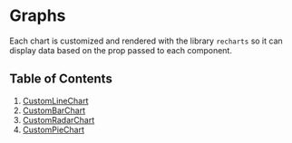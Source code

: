 # Graphs

Each chart is customized and rendered with the library `recharts` so it can display data based on the prop passed to each component.

## Table of Contents

1. [CustomLineChart](linegraph.md)
2. [CustomBarChart](barchart.md)
3. [CustomRadarChart](radarchart.md)
4. [CustomPieChart](radialbarchart.md)

